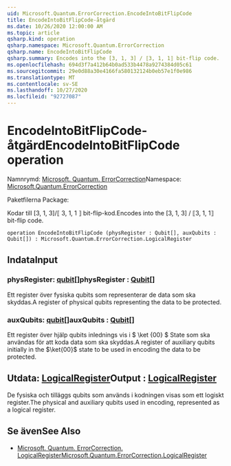 ```yaml
---
uid: Microsoft.Quantum.ErrorCorrection.EncodeIntoBitFlipCode
title: EncodeIntoBitFlipCode-åtgärd
ms.date: 10/26/2020 12:00:00 AM
ms.topic: article
qsharp.kind: operation
qsharp.namespace: Microsoft.Quantum.ErrorCorrection
qsharp.name: EncodeIntoBitFlipCode
qsharp.summary: Encodes into the [3, 1, 3] / ⟦3, 1, 1⟧ bit-flip code.
ms.openlocfilehash: 694d3f7a412b64b0ad533b4478a9274384d05c61
ms.sourcegitcommit: 29e0d88a30e4166fa580132124b0eb57e1f0e986
ms.translationtype: MT
ms.contentlocale: sv-SE
ms.lasthandoff: 10/27/2020
ms.locfileid: "92727087"
---
```

# <a name="encodeintobitflipcode-operation"></a><span data-ttu-id="e24fa-102">EncodeIntoBitFlipCode-åtgärd</span><span class="sxs-lookup"><span data-stu-id="e24fa-102">EncodeIntoBitFlipCode operation</span></span>

<span data-ttu-id="e24fa-103">Namnrymd: [Microsoft. Quantum. ErrorCorrection](xref:Microsoft.Quantum.ErrorCorrection)</span><span class="sxs-lookup"><span data-stu-id="e24fa-103">Namespace: [Microsoft.Quantum.ErrorCorrection](xref:Microsoft.Quantum.ErrorCorrection)</span></span>

<span data-ttu-id="e24fa-104">Paketfilerna [](https://nuget.org/packages/)</span><span class="sxs-lookup"><span data-stu-id="e24fa-104">Package: [](https://nuget.org/packages/)</span></span>


<span data-ttu-id="e24fa-105">Kodar till [3, 1, 3]/⟦ 3, 1, 1 ⟧ bit-flip-kod.</span><span class="sxs-lookup"><span data-stu-id="e24fa-105">Encodes into the [3, 1, 3] / ⟦3, 1, 1⟧ bit-flip code.</span></span>

```qsharp
operation EncodeIntoBitFlipCode (physRegister : Qubit[], auxQubits : Qubit[]) : Microsoft.Quantum.ErrorCorrection.LogicalRegister
```


## <a name="input"></a><span data-ttu-id="e24fa-106">Indata</span><span class="sxs-lookup"><span data-stu-id="e24fa-106">Input</span></span>

### <a name="physregister--qubit"></a><span data-ttu-id="e24fa-107">physRegister: [qubit](xref:microsoft.quantum.lang-ref.qubit)[]</span><span class="sxs-lookup"><span data-stu-id="e24fa-107">physRegister : [Qubit](xref:microsoft.quantum.lang-ref.qubit)[]</span></span>

<span data-ttu-id="e24fa-108">Ett register över fysiska qubits som representerar de data som ska skyddas.</span><span class="sxs-lookup"><span data-stu-id="e24fa-108">A register of physical qubits representing the data to be protected.</span></span>


### <a name="auxqubits--qubit"></a><span data-ttu-id="e24fa-109">auxQubits: [qubit](xref:microsoft.quantum.lang-ref.qubit)[]</span><span class="sxs-lookup"><span data-stu-id="e24fa-109">auxQubits : [Qubit](xref:microsoft.quantum.lang-ref.qubit)[]</span></span>

<span data-ttu-id="e24fa-110">Ett register över hjälp qubits inlednings vis i $ \ket {00} $ State som ska användas för att koda data som ska skyddas.</span><span class="sxs-lookup"><span data-stu-id="e24fa-110">A register of auxiliary qubits initially in the $\ket{00}$ state to be used in encoding the data to be protected.</span></span>



## <a name="output--logicalregister"></a><span data-ttu-id="e24fa-111">Utdata: [LogicalRegister](xref:Microsoft.Quantum.ErrorCorrection.LogicalRegister)</span><span class="sxs-lookup"><span data-stu-id="e24fa-111">Output : [LogicalRegister](xref:Microsoft.Quantum.ErrorCorrection.LogicalRegister)</span></span>

<span data-ttu-id="e24fa-112">De fysiska och tilläggs qubits som används i kodningen visas som ett logiskt register.</span><span class="sxs-lookup"><span data-stu-id="e24fa-112">The physical and auxiliary qubits used in encoding, represented as a logical register.</span></span>

## <a name="see-also"></a><span data-ttu-id="e24fa-113">Se även</span><span class="sxs-lookup"><span data-stu-id="e24fa-113">See Also</span></span>

- [<span data-ttu-id="e24fa-114">Microsoft. Quantum. ErrorCorrection. LogicalRegister</span><span class="sxs-lookup"><span data-stu-id="e24fa-114">Microsoft.Quantum.ErrorCorrection.LogicalRegister</span></span>](xref:Microsoft.Quantum.ErrorCorrection.LogicalRegister)